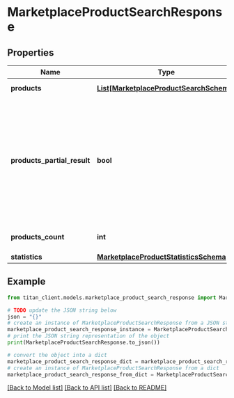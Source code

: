 # MarketplaceProductSearchResponse


## Properties

Name | Type | Description | Notes
------------ | ------------- | ------------- | -------------
**products** | [**List[MarketplaceProductSearchSchema]**](MarketplaceProductSearchSchema.md) | List of products. | [optional] 
**products_partial_result** | **bool** | Indicates whether response contains partial result. It could be in case when request took too long and was terminated by timeout. | [optional] 
**products_count** | **int** | Count of matched results. | 
**statistics** | [**MarketplaceProductStatisticsSchema**](MarketplaceProductStatisticsSchema.md) |  | [optional] 

## Example

```python
from titan_client.models.marketplace_product_search_response import MarketplaceProductSearchResponse

# TODO update the JSON string below
json = "{}"
# create an instance of MarketplaceProductSearchResponse from a JSON string
marketplace_product_search_response_instance = MarketplaceProductSearchResponse.from_json(json)
# print the JSON string representation of the object
print(MarketplaceProductSearchResponse.to_json())

# convert the object into a dict
marketplace_product_search_response_dict = marketplace_product_search_response_instance.to_dict()
# create an instance of MarketplaceProductSearchResponse from a dict
marketplace_product_search_response_from_dict = MarketplaceProductSearchResponse.from_dict(marketplace_product_search_response_dict)
```
[[Back to Model list]](../README.md#documentation-for-models) [[Back to API list]](../README.md#documentation-for-api-endpoints) [[Back to README]](../README.md)


